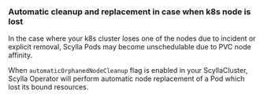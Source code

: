 ### Automatic cleanup and replacement in case when k8s node is lost

In the case where your k8s cluster loses one of the nodes due to incident or explicit removal, Scylla Pods may become unschedulable due to PVC node affinity.

When `automaticOrphanedNodeCleanup` flag is enabled in your ScyllaCluster, Scylla Operator will perform automatic
node replacement of a Pod which lost its bound resources.
